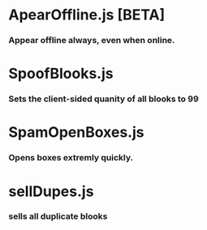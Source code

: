 # ApearOffline.js [BETA]
### Appear offline always, even when online.
# SpoofBlooks.js
### Sets the client-sided quanity of all blooks to 99
# SpamOpenBoxes.js
### Opens boxes extremly quickly.
# sellDupes.js
### sells all duplicate blooks
